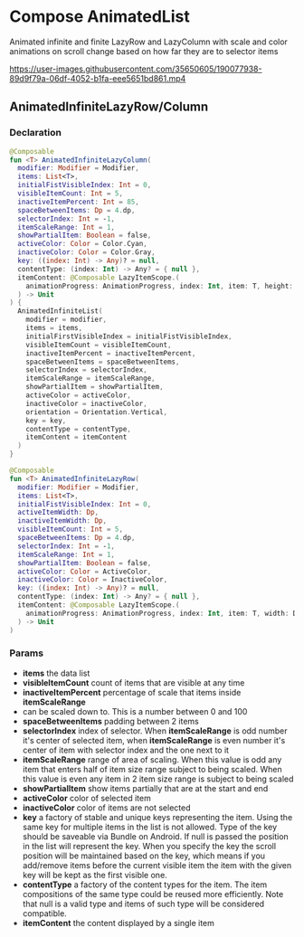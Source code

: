 # Compose AnimatedList

Animated infinite and finite LazyRow and LazyColumn with scale and color animations on scroll change
based on how far they are to selector items




https://user-images.githubusercontent.com/35650605/190077938-89d9f79a-06df-4052-b1fa-eee5651bd861.mp4






## AnimatedInfiniteLazyRow/Column

### Declaration

```kotlin
@Composable
fun <T> AnimatedInfiniteLazyColumn(
  modifier: Modifier = Modifier,
  items: List<T>,
  initialFistVisibleIndex: Int = 0,
  visibleItemCount: Int = 5,
  inactiveItemPercent: Int = 85,
  spaceBetweenItems: Dp = 4.dp,
  selectorIndex: Int = -1,
  itemScaleRange: Int = 1,
  showPartialItem: Boolean = false,
  activeColor: Color = Color.Cyan,
  inactiveColor: Color = Color.Gray,
  key: ((index: Int) -> Any)? = null,
  contentType: (index: Int) -> Any? = { null },
  itemContent: @Composable LazyItemScope.(
    animationProgress: AnimationProgress, index: Int, item: T, height: Dp
  ) -> Unit
) {
  AnimatedInfiniteList(
    modifier = modifier,
    items = items,
    initialFirstVisibleIndex = initialFistVisibleIndex,
    visibleItemCount = visibleItemCount,
    inactiveItemPercent = inactiveItemPercent,
    spaceBetweenItems = spaceBetweenItems,
    selectorIndex = selectorIndex,
    itemScaleRange = itemScaleRange,
    showPartialItem = showPartialItem,
    activeColor = activeColor,
    inactiveColor = inactiveColor,
    orientation = Orientation.Vertical,
    key = key,
    contentType = contentType,
    itemContent = itemContent
  )
}
```

```kotlin
@Composable
fun <T> AnimatedInfiniteLazyRow(
  modifier: Modifier = Modifier,
  items: List<T>,
  initialFistVisibleIndex: Int = 0,
  activeItemWidth: Dp,
  inactiveItemWidth: Dp,
  visibleItemCount: Int = 5,
  spaceBetweenItems: Dp = 4.dp,
  selectorIndex: Int = -1,
  itemScaleRange: Int = 1,
  showPartialItem: Boolean = false,
  activeColor: Color = ActiveColor,
  inactiveColor: Color = InactiveColor,
  key: ((index: Int) -> Any)? = null,
  contentType: (index: Int) -> Any? = { null },
  itemContent: @Composable LazyItemScope.(
    animationProgress: AnimationProgress, index: Int, item: T, width: Dp
  ) -> Unit
) 
```

### Params

* **items** the data list
* **visibleItemCount** count of items that are visible at any time
* **inactiveItemPercent** percentage of scale that items inside **itemScaleRange**
* can be scaled down to. This is a number between 0 and 100
* **spaceBetweenItems** padding between 2 items
* **selectorIndex** index of selector. When **itemScaleRange** is odd number it's center of selected
  item, when **itemScaleRange** is even number it's center of item with selector index and the one
  next to it
* **itemScaleRange** range of area of scaling. When this value is odd any item that enters half of
  item size range subject to being scaled. When this value is even any item in 2 item size range is
  subject to being scaled
* **showPartialItem** show items partially that are at the start and end
* **activeColor** color of selected item
* **inactiveColor** color of items are not selected
* **key** a factory of stable and unique keys representing the item. Using the same key for multiple
  items in the list is not allowed. Type of the key should be saveable via Bundle on Android. If
  null is passed the position in the list will represent the key. When you specify the key the
  scroll position will be maintained based on the key, which means if you add/remove items before
  the current visible item the item with the given key will be kept as the first visible one.
* **contentType** a factory of the content types for the item. The item compositions of the same
  type could be reused more efficiently. Note that null is a valid type and items of such type will
  be considered compatible.
* **itemContent** the content displayed by a single item
